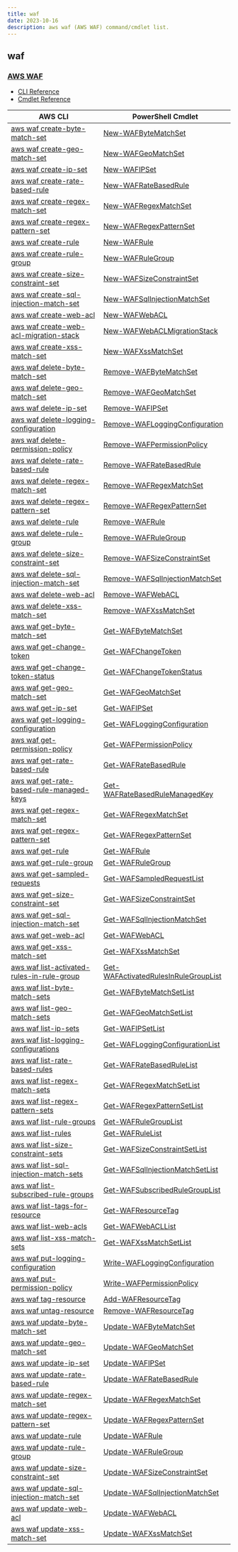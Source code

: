 ```yaml
---
title: waf
date: 2023-10-16
description: aws waf (AWS WAF) command/cmdlet list.
---
```


## waf

### [AWS WAF](https://aws.amazon.com/waf/)

* [CLI Reference](https://awscli.amazonaws.com/v2/documentation/api/latest/reference/waf/index.html)
* [Cmdlet Reference](https://docs.aws.amazon.com/powershell/latest/reference/items/AWS_WAF_cmdlets.html)

|AWS CLI|PowerShell Cmdlet|
|----|----|
|[aws waf create-byte-match-set](https://awscli.amazonaws.com/v2/documentation/api/latest/reference/waf/create-byte-match-set.html)|[New-WAFByteMatchSet](https://docs.aws.amazon.com/powershell/latest/reference/items/New-WAFByteMatchSet.html)|
|[aws waf create-geo-match-set](https://awscli.amazonaws.com/v2/documentation/api/latest/reference/waf/create-geo-match-set.html)|[New-WAFGeoMatchSet](https://docs.aws.amazon.com/powershell/latest/reference/items/New-WAFGeoMatchSet.html)|
|[aws waf create-ip-set](https://awscli.amazonaws.com/v2/documentation/api/latest/reference/waf/create-ip-set.html)|[New-WAFIPSet](https://docs.aws.amazon.com/powershell/latest/reference/items/New-WAFIPSet.html)|
|[aws waf create-rate-based-rule](https://awscli.amazonaws.com/v2/documentation/api/latest/reference/waf/create-rate-based-rule.html)|[New-WAFRateBasedRule](https://docs.aws.amazon.com/powershell/latest/reference/items/New-WAFRateBasedRule.html)|
|[aws waf create-regex-match-set](https://awscli.amazonaws.com/v2/documentation/api/latest/reference/waf/create-regex-match-set.html)|[New-WAFRegexMatchSet](https://docs.aws.amazon.com/powershell/latest/reference/items/New-WAFRegexMatchSet.html)|
|[aws waf create-regex-pattern-set](https://awscli.amazonaws.com/v2/documentation/api/latest/reference/waf/create-regex-pattern-set.html)|[New-WAFRegexPatternSet](https://docs.aws.amazon.com/powershell/latest/reference/items/New-WAFRegexPatternSet.html)|
|[aws waf create-rule](https://awscli.amazonaws.com/v2/documentation/api/latest/reference/waf/create-rule.html)|[New-WAFRule](https://docs.aws.amazon.com/powershell/latest/reference/items/New-WAFRule.html)|
|[aws waf create-rule-group](https://awscli.amazonaws.com/v2/documentation/api/latest/reference/waf/create-rule-group.html)|[New-WAFRuleGroup](https://docs.aws.amazon.com/powershell/latest/reference/items/New-WAFRuleGroup.html)|
|[aws waf create-size-constraint-set](https://awscli.amazonaws.com/v2/documentation/api/latest/reference/waf/create-size-constraint-set.html)|[New-WAFSizeConstraintSet](https://docs.aws.amazon.com/powershell/latest/reference/items/New-WAFSizeConstraintSet.html)|
|[aws waf create-sql-injection-match-set](https://awscli.amazonaws.com/v2/documentation/api/latest/reference/waf/create-sql-injection-match-set.html)|[New-WAFSqlInjectionMatchSet](https://docs.aws.amazon.com/powershell/latest/reference/items/New-WAFSqlInjectionMatchSet.html)|
|[aws waf create-web-acl](https://awscli.amazonaws.com/v2/documentation/api/latest/reference/waf/create-web-acl.html)|[New-WAFWebACL](https://docs.aws.amazon.com/powershell/latest/reference/items/New-WAFWebACL.html)|
|[aws waf create-web-acl-migration-stack](https://awscli.amazonaws.com/v2/documentation/api/latest/reference/waf/create-web-acl-migration-stack.html)|[New-WAFWebACLMigrationStack](https://docs.aws.amazon.com/powershell/latest/reference/items/New-WAFWebACLMigrationStack.html)|
|[aws waf create-xss-match-set](https://awscli.amazonaws.com/v2/documentation/api/latest/reference/waf/create-xss-match-set.html)|[New-WAFXssMatchSet](https://docs.aws.amazon.com/powershell/latest/reference/items/New-WAFXssMatchSet.html)|
|[aws waf delete-byte-match-set](https://awscli.amazonaws.com/v2/documentation/api/latest/reference/waf/delete-byte-match-set.html)|[Remove-WAFByteMatchSet](https://docs.aws.amazon.com/powershell/latest/reference/items/Remove-WAFByteMatchSet.html)|
|[aws waf delete-geo-match-set](https://awscli.amazonaws.com/v2/documentation/api/latest/reference/waf/delete-geo-match-set.html)|[Remove-WAFGeoMatchSet](https://docs.aws.amazon.com/powershell/latest/reference/items/Remove-WAFGeoMatchSet.html)|
|[aws waf delete-ip-set](https://awscli.amazonaws.com/v2/documentation/api/latest/reference/waf/delete-ip-set.html)|[Remove-WAFIPSet](https://docs.aws.amazon.com/powershell/latest/reference/items/Remove-WAFIPSet.html)|
|[aws waf delete-logging-configuration](https://awscli.amazonaws.com/v2/documentation/api/latest/reference/waf/delete-logging-configuration.html)|[Remove-WAFLoggingConfiguration](https://docs.aws.amazon.com/powershell/latest/reference/items/Remove-WAFLoggingConfiguration.html)|
|[aws waf delete-permission-policy](https://awscli.amazonaws.com/v2/documentation/api/latest/reference/waf/delete-permission-policy.html)|[Remove-WAFPermissionPolicy](https://docs.aws.amazon.com/powershell/latest/reference/items/Remove-WAFPermissionPolicy.html)|
|[aws waf delete-rate-based-rule](https://awscli.amazonaws.com/v2/documentation/api/latest/reference/waf/delete-rate-based-rule.html)|[Remove-WAFRateBasedRule](https://docs.aws.amazon.com/powershell/latest/reference/items/Remove-WAFRateBasedRule.html)|
|[aws waf delete-regex-match-set](https://awscli.amazonaws.com/v2/documentation/api/latest/reference/waf/delete-regex-match-set.html)|[Remove-WAFRegexMatchSet](https://docs.aws.amazon.com/powershell/latest/reference/items/Remove-WAFRegexMatchSet.html)|
|[aws waf delete-regex-pattern-set](https://awscli.amazonaws.com/v2/documentation/api/latest/reference/waf/delete-regex-pattern-set.html)|[Remove-WAFRegexPatternSet](https://docs.aws.amazon.com/powershell/latest/reference/items/Remove-WAFRegexPatternSet.html)|
|[aws waf delete-rule](https://awscli.amazonaws.com/v2/documentation/api/latest/reference/waf/delete-rule.html)|[Remove-WAFRule](https://docs.aws.amazon.com/powershell/latest/reference/items/Remove-WAFRule.html)|
|[aws waf delete-rule-group](https://awscli.amazonaws.com/v2/documentation/api/latest/reference/waf/delete-rule-group.html)|[Remove-WAFRuleGroup](https://docs.aws.amazon.com/powershell/latest/reference/items/Remove-WAFRuleGroup.html)|
|[aws waf delete-size-constraint-set](https://awscli.amazonaws.com/v2/documentation/api/latest/reference/waf/delete-size-constraint-set.html)|[Remove-WAFSizeConstraintSet](https://docs.aws.amazon.com/powershell/latest/reference/items/Remove-WAFSizeConstraintSet.html)|
|[aws waf delete-sql-injection-match-set](https://awscli.amazonaws.com/v2/documentation/api/latest/reference/waf/delete-sql-injection-match-set.html)|[Remove-WAFSqlInjectionMatchSet](https://docs.aws.amazon.com/powershell/latest/reference/items/Remove-WAFSqlInjectionMatchSet.html)|
|[aws waf delete-web-acl](https://awscli.amazonaws.com/v2/documentation/api/latest/reference/waf/delete-web-acl.html)|[Remove-WAFWebACL](https://docs.aws.amazon.com/powershell/latest/reference/items/Remove-WAFWebACL.html)|
|[aws waf delete-xss-match-set](https://awscli.amazonaws.com/v2/documentation/api/latest/reference/waf/delete-xss-match-set.html)|[Remove-WAFXssMatchSet](https://docs.aws.amazon.com/powershell/latest/reference/items/Remove-WAFXssMatchSet.html)|
|[aws waf get-byte-match-set](https://awscli.amazonaws.com/v2/documentation/api/latest/reference/waf/get-byte-match-set.html)|[Get-WAFByteMatchSet](https://docs.aws.amazon.com/powershell/latest/reference/items/Get-WAFByteMatchSet.html)|
|[aws waf get-change-token](https://awscli.amazonaws.com/v2/documentation/api/latest/reference/waf/get-change-token.html)|[Get-WAFChangeToken](https://docs.aws.amazon.com/powershell/latest/reference/items/Get-WAFChangeToken.html)|
|[aws waf get-change-token-status](https://awscli.amazonaws.com/v2/documentation/api/latest/reference/waf/get-change-token-status.html)|[Get-WAFChangeTokenStatus](https://docs.aws.amazon.com/powershell/latest/reference/items/Get-WAFChangeTokenStatus.html)|
|[aws waf get-geo-match-set](https://awscli.amazonaws.com/v2/documentation/api/latest/reference/waf/get-geo-match-set.html)|[Get-WAFGeoMatchSet](https://docs.aws.amazon.com/powershell/latest/reference/items/Get-WAFGeoMatchSet.html)|
|[aws waf get-ip-set](https://awscli.amazonaws.com/v2/documentation/api/latest/reference/waf/get-ip-set.html)|[Get-WAFIPSet](https://docs.aws.amazon.com/powershell/latest/reference/items/Get-WAFIPSet.html)|
|[aws waf get-logging-configuration](https://awscli.amazonaws.com/v2/documentation/api/latest/reference/waf/get-logging-configuration.html)|[Get-WAFLoggingConfiguration](https://docs.aws.amazon.com/powershell/latest/reference/items/Get-WAFLoggingConfiguration.html)|
|[aws waf get-permission-policy](https://awscli.amazonaws.com/v2/documentation/api/latest/reference/waf/get-permission-policy.html)|[Get-WAFPermissionPolicy](https://docs.aws.amazon.com/powershell/latest/reference/items/Get-WAFPermissionPolicy.html)|
|[aws waf get-rate-based-rule](https://awscli.amazonaws.com/v2/documentation/api/latest/reference/waf/get-rate-based-rule.html)|[Get-WAFRateBasedRule](https://docs.aws.amazon.com/powershell/latest/reference/items/Get-WAFRateBasedRule.html)|
|[aws waf get-rate-based-rule-managed-keys](https://awscli.amazonaws.com/v2/documentation/api/latest/reference/waf/get-rate-based-rule-managed-keys.html)|[Get-WAFRateBasedRuleManagedKey](https://docs.aws.amazon.com/powershell/latest/reference/items/Get-WAFRateBasedRuleManagedKey.html)|
|[aws waf get-regex-match-set](https://awscli.amazonaws.com/v2/documentation/api/latest/reference/waf/get-regex-match-set.html)|[Get-WAFRegexMatchSet](https://docs.aws.amazon.com/powershell/latest/reference/items/Get-WAFRegexMatchSet.html)|
|[aws waf get-regex-pattern-set](https://awscli.amazonaws.com/v2/documentation/api/latest/reference/waf/get-regex-pattern-set.html)|[Get-WAFRegexPatternSet](https://docs.aws.amazon.com/powershell/latest/reference/items/Get-WAFRegexPatternSet.html)|
|[aws waf get-rule](https://awscli.amazonaws.com/v2/documentation/api/latest/reference/waf/get-rule.html)|[Get-WAFRule](https://docs.aws.amazon.com/powershell/latest/reference/items/Get-WAFRule.html)|
|[aws waf get-rule-group](https://awscli.amazonaws.com/v2/documentation/api/latest/reference/waf/get-rule-group.html)|[Get-WAFRuleGroup](https://docs.aws.amazon.com/powershell/latest/reference/items/Get-WAFRuleGroup.html)|
|[aws waf get-sampled-requests](https://awscli.amazonaws.com/v2/documentation/api/latest/reference/waf/get-sampled-requests.html)|[Get-WAFSampledRequestList](https://docs.aws.amazon.com/powershell/latest/reference/items/Get-WAFSampledRequestList.html)|
|[aws waf get-size-constraint-set](https://awscli.amazonaws.com/v2/documentation/api/latest/reference/waf/get-size-constraint-set.html)|[Get-WAFSizeConstraintSet](https://docs.aws.amazon.com/powershell/latest/reference/items/Get-WAFSizeConstraintSet.html)|
|[aws waf get-sql-injection-match-set](https://awscli.amazonaws.com/v2/documentation/api/latest/reference/waf/get-sql-injection-match-set.html)|[Get-WAFSqlInjectionMatchSet](https://docs.aws.amazon.com/powershell/latest/reference/items/Get-WAFSqlInjectionMatchSet.html)|
|[aws waf get-web-acl](https://awscli.amazonaws.com/v2/documentation/api/latest/reference/waf/get-web-acl.html)|[Get-WAFWebACL](https://docs.aws.amazon.com/powershell/latest/reference/items/Get-WAFWebACL.html)|
|[aws waf get-xss-match-set](https://awscli.amazonaws.com/v2/documentation/api/latest/reference/waf/get-xss-match-set.html)|[Get-WAFXssMatchSet](https://docs.aws.amazon.com/powershell/latest/reference/items/Get-WAFXssMatchSet.html)|
|[aws waf list-activated-rules-in-rule-group](https://awscli.amazonaws.com/v2/documentation/api/latest/reference/waf/list-activated-rules-in-rule-group.html)|[Get-WAFActivatedRulesInRuleGroupList](https://docs.aws.amazon.com/powershell/latest/reference/items/Get-WAFActivatedRulesInRuleGroupList.html)|
|[aws waf list-byte-match-sets](https://awscli.amazonaws.com/v2/documentation/api/latest/reference/waf/list-byte-match-sets.html)|[Get-WAFByteMatchSetList](https://docs.aws.amazon.com/powershell/latest/reference/items/Get-WAFByteMatchSetList.html)|
|[aws waf list-geo-match-sets](https://awscli.amazonaws.com/v2/documentation/api/latest/reference/waf/list-geo-match-sets.html)|[Get-WAFGeoMatchSetList](https://docs.aws.amazon.com/powershell/latest/reference/items/Get-WAFGeoMatchSetList.html)|
|[aws waf list-ip-sets](https://awscli.amazonaws.com/v2/documentation/api/latest/reference/waf/list-ip-sets.html)|[Get-WAFIPSetList](https://docs.aws.amazon.com/powershell/latest/reference/items/Get-WAFIPSetList.html)|
|[aws waf list-logging-configurations](https://awscli.amazonaws.com/v2/documentation/api/latest/reference/waf/list-logging-configurations.html)|[Get-WAFLoggingConfigurationList](https://docs.aws.amazon.com/powershell/latest/reference/items/Get-WAFLoggingConfigurationList.html)|
|[aws waf list-rate-based-rules](https://awscli.amazonaws.com/v2/documentation/api/latest/reference/waf/list-rate-based-rules.html)|[Get-WAFRateBasedRuleList](https://docs.aws.amazon.com/powershell/latest/reference/items/Get-WAFRateBasedRuleList.html)|
|[aws waf list-regex-match-sets](https://awscli.amazonaws.com/v2/documentation/api/latest/reference/waf/list-regex-match-sets.html)|[Get-WAFRegexMatchSetList](https://docs.aws.amazon.com/powershell/latest/reference/items/Get-WAFRegexMatchSetList.html)|
|[aws waf list-regex-pattern-sets](https://awscli.amazonaws.com/v2/documentation/api/latest/reference/waf/list-regex-pattern-sets.html)|[Get-WAFRegexPatternSetList](https://docs.aws.amazon.com/powershell/latest/reference/items/Get-WAFRegexPatternSetList.html)|
|[aws waf list-rule-groups](https://awscli.amazonaws.com/v2/documentation/api/latest/reference/waf/list-rule-groups.html)|[Get-WAFRuleGroupList](https://docs.aws.amazon.com/powershell/latest/reference/items/Get-WAFRuleGroupList.html)|
|[aws waf list-rules](https://awscli.amazonaws.com/v2/documentation/api/latest/reference/waf/list-rules.html)|[Get-WAFRuleList](https://docs.aws.amazon.com/powershell/latest/reference/items/Get-WAFRuleList.html)|
|[aws waf list-size-constraint-sets](https://awscli.amazonaws.com/v2/documentation/api/latest/reference/waf/list-size-constraint-sets.html)|[Get-WAFSizeConstraintSetList](https://docs.aws.amazon.com/powershell/latest/reference/items/Get-WAFSizeConstraintSetList.html)|
|[aws waf list-sql-injection-match-sets](https://awscli.amazonaws.com/v2/documentation/api/latest/reference/waf/list-sql-injection-match-sets.html)|[Get-WAFSqlInjectionMatchSetList](https://docs.aws.amazon.com/powershell/latest/reference/items/Get-WAFSqlInjectionMatchSetList.html)|
|[aws waf list-subscribed-rule-groups](https://awscli.amazonaws.com/v2/documentation/api/latest/reference/waf/list-subscribed-rule-groups.html)|[Get-WAFSubscribedRuleGroupList](https://docs.aws.amazon.com/powershell/latest/reference/items/Get-WAFSubscribedRuleGroupList.html)|
|[aws waf list-tags-for-resource](https://awscli.amazonaws.com/v2/documentation/api/latest/reference/waf/list-tags-for-resource.html)|[Get-WAFResourceTag](https://docs.aws.amazon.com/powershell/latest/reference/items/Get-WAFResourceTag.html)|
|[aws waf list-web-acls](https://awscli.amazonaws.com/v2/documentation/api/latest/reference/waf/list-web-acls.html)|[Get-WAFWebACLList](https://docs.aws.amazon.com/powershell/latest/reference/items/Get-WAFWebACLList.html)|
|[aws waf list-xss-match-sets](https://awscli.amazonaws.com/v2/documentation/api/latest/reference/waf/list-xss-match-sets.html)|[Get-WAFXssMatchSetList](https://docs.aws.amazon.com/powershell/latest/reference/items/Get-WAFXssMatchSetList.html)|
|[aws waf put-logging-configuration](https://awscli.amazonaws.com/v2/documentation/api/latest/reference/waf/put-logging-configuration.html)|[Write-WAFLoggingConfiguration](https://docs.aws.amazon.com/powershell/latest/reference/items/Write-WAFLoggingConfiguration.html)|
|[aws waf put-permission-policy](https://awscli.amazonaws.com/v2/documentation/api/latest/reference/waf/put-permission-policy.html)|[Write-WAFPermissionPolicy](https://docs.aws.amazon.com/powershell/latest/reference/items/Write-WAFPermissionPolicy.html)|
|[aws waf tag-resource](https://awscli.amazonaws.com/v2/documentation/api/latest/reference/waf/tag-resource.html)|[Add-WAFResourceTag](https://docs.aws.amazon.com/powershell/latest/reference/items/Add-WAFResourceTag.html)|
|[aws waf untag-resource](https://awscli.amazonaws.com/v2/documentation/api/latest/reference/waf/untag-resource.html)|[Remove-WAFResourceTag](https://docs.aws.amazon.com/powershell/latest/reference/items/Remove-WAFResourceTag.html)|
|[aws waf update-byte-match-set](https://awscli.amazonaws.com/v2/documentation/api/latest/reference/waf/update-byte-match-set.html)|[Update-WAFByteMatchSet](https://docs.aws.amazon.com/powershell/latest/reference/items/Update-WAFByteMatchSet.html)|
|[aws waf update-geo-match-set](https://awscli.amazonaws.com/v2/documentation/api/latest/reference/waf/update-geo-match-set.html)|[Update-WAFGeoMatchSet](https://docs.aws.amazon.com/powershell/latest/reference/items/Update-WAFGeoMatchSet.html)|
|[aws waf update-ip-set](https://awscli.amazonaws.com/v2/documentation/api/latest/reference/waf/update-ip-set.html)|[Update-WAFIPSet](https://docs.aws.amazon.com/powershell/latest/reference/items/Update-WAFIPSet.html)|
|[aws waf update-rate-based-rule](https://awscli.amazonaws.com/v2/documentation/api/latest/reference/waf/update-rate-based-rule.html)|[Update-WAFRateBasedRule](https://docs.aws.amazon.com/powershell/latest/reference/items/Update-WAFRateBasedRule.html)|
|[aws waf update-regex-match-set](https://awscli.amazonaws.com/v2/documentation/api/latest/reference/waf/update-regex-match-set.html)|[Update-WAFRegexMatchSet](https://docs.aws.amazon.com/powershell/latest/reference/items/Update-WAFRegexMatchSet.html)|
|[aws waf update-regex-pattern-set](https://awscli.amazonaws.com/v2/documentation/api/latest/reference/waf/update-regex-pattern-set.html)|[Update-WAFRegexPatternSet](https://docs.aws.amazon.com/powershell/latest/reference/items/Update-WAFRegexPatternSet.html)|
|[aws waf update-rule](https://awscli.amazonaws.com/v2/documentation/api/latest/reference/waf/update-rule.html)|[Update-WAFRule](https://docs.aws.amazon.com/powershell/latest/reference/items/Update-WAFRule.html)|
|[aws waf update-rule-group](https://awscli.amazonaws.com/v2/documentation/api/latest/reference/waf/update-rule-group.html)|[Update-WAFRuleGroup](https://docs.aws.amazon.com/powershell/latest/reference/items/Update-WAFRuleGroup.html)|
|[aws waf update-size-constraint-set](https://awscli.amazonaws.com/v2/documentation/api/latest/reference/waf/update-size-constraint-set.html)|[Update-WAFSizeConstraintSet](https://docs.aws.amazon.com/powershell/latest/reference/items/Update-WAFSizeConstraintSet.html)|
|[aws waf update-sql-injection-match-set](https://awscli.amazonaws.com/v2/documentation/api/latest/reference/waf/update-sql-injection-match-set.html)|[Update-WAFSqlInjectionMatchSet](https://docs.aws.amazon.com/powershell/latest/reference/items/Update-WAFSqlInjectionMatchSet.html)|
|[aws waf update-web-acl](https://awscli.amazonaws.com/v2/documentation/api/latest/reference/waf/update-web-acl.html)|[Update-WAFWebACL](https://docs.aws.amazon.com/powershell/latest/reference/items/Update-WAFWebACL.html)|
|[aws waf update-xss-match-set](https://awscli.amazonaws.com/v2/documentation/api/latest/reference/waf/update-xss-match-set.html)|[Update-WAFXssMatchSet](https://docs.aws.amazon.com/powershell/latest/reference/items/Update-WAFXssMatchSet.html)|

